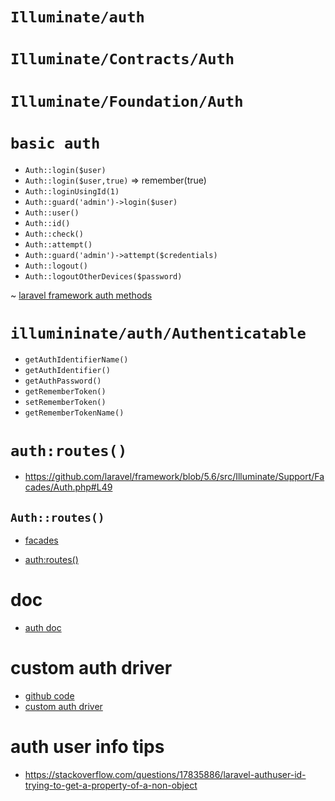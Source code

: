 
# `Illuminate/auth`
# `Illuminate/Contracts/Auth`
# `Illuminate/Foundation/Auth`

# `basic auth `

* `Auth::login($user)`
* `Auth::login($user,true)` => remember(true)
* `Auth::loginUsingId(1)`
* `Auth::guard('admin')->login($user)`
* `Auth::user()`
* `Auth::id()`
* `Auth::check()`
* `Auth::attempt()`
* `Auth::guard('admin')->attempt($credentials)`
* `Auth::logout()`
* `Auth::logoutOtherDevices($password)`

~ [laravel framework auth methods](https://github.com/laravel/framework/blob/5.7/src/Illuminate/Auth/SessionGuard.php)

#  `illumininate/auth/Authenticatable`

* `getAuthIdentifierName()`
* `getAuthIdentifier()`
* `getAuthPassword()`
* `getRememberToken()`
* `setRememberToken()`
* `getRememberTokenName()`

# `auth:routes()`

* https://github.com/laravel/framework/blob/5.6/src/Illuminate/Support/Facades/Auth.php#L49

## `Auth::routes()`

* [facades](https://github.com/laravel/framework/blob/5.6/src/Illuminate/Support/Facades/Auth.php#L49)


* [auth:routes()](https://github.com/laravel/framework/blob/5.7/src/Illuminate/Routing/Router.php#L1147)

# doc

* [auth doc](https://laravel.com/docs/5.7/authentication)


# custom auth driver
* [github code](https://github.com/laravel/framework/blob/5.7/src/Illuminate/Auth/AuthManager.php#L262)
* [custom auth driver](https://code.tutsplus.com/tutorials/how-to-create-a-custom-authentication-guard-in-laravel--cms-29667)

# auth user info tips

* https://stackoverflow.com/questions/17835886/laravel-authuser-id-trying-to-get-a-property-of-a-non-object
